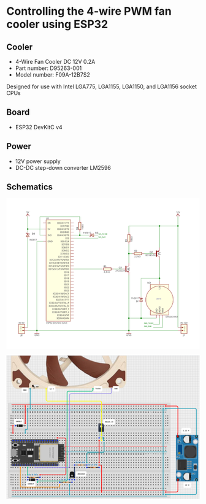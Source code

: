 # Controlling the 4-wire PWM fan cooler using ESP32

## Cooler
- 4-Wire Fan Cooler DC 12V 0.2A
- Part number: D95263-001 
- Model number: F09A-12B7S2

Designed for use with Intel LGA775, LGA1155, LGA1150, and LGA1156 socket CPUs

## Board
- ESP32 DevKitC v4

## Power
- 12V power supply
- DC-DC step-down converter LM2596

## Schematics
![Scheme](./schematics.png)

![Cirkit](./cirkit.png)
